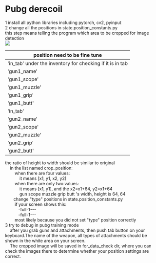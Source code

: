# Pubg derecoil

1 install all python libraries including pytorch, cv2, pyinput\
2 change all the positions in state.position_constants.py\
this step means telling the program which area to be cropped for image detection\
![](readme/495.png)

| position need to be fine tune  |
| ----        |
| 'in_tab' under the inventory for checking if it is in tab | 
| 'gun1_name' | 
| 'gun1_scope' | 
| 'gun1_muzzle' | 
| 'gun1_grip' | 
| 'gun1_butt' | 
| 'in_tab' | 
| 'gun2_name' | 
| 'gun2_scope' | 
| 'gun2_muzzle' | 
| 'gun2_grip' | 
| 'gun2_butt' | 

the ratio of height to width should be similar to original\
&nbsp; &nbsp; in the list named crop_position:\
&nbsp; &nbsp; &nbsp; &nbsp; when there are four values:\
&nbsp; &nbsp; &nbsp; &nbsp; &nbsp; &nbsp; it means [x1, y1, x2, y2]\
&nbsp; &nbsp; &nbsp; &nbsp; when there are only two values:\
&nbsp; &nbsp; &nbsp; &nbsp; &nbsp; &nbsp; it means [x1, y1], and the x2=x1+64, y2=x1+64\
&nbsp; &nbsp; &nbsp; &nbsp; &nbsp; &nbsp; gun scope muzzle grip butt 's width, height is 64, 64 \
&nbsp; &nbsp; &nbsp; &nbsp;change "type" positions in state.position_constants.py\
&nbsp; &nbsp; &nbsp; &nbsp; if your screen shows this:\
&nbsp; &nbsp; &nbsp; &nbsp; &nbsp; &nbsp;-full-1---\
&nbsp; &nbsp; &nbsp; &nbsp; &nbsp; &nbsp;-full-1---\
&nbsp; &nbsp; &nbsp; &nbsp; most likely because you did not set "type" position correctly\
3 try to debug in pubg training mode \
&nbsp; &nbsp; after you grab guns and attachments, then push tab button on your keyboard.The name of the weapon, all
types of attachments should be shown in the white area on your screen. \
&nbsp; &nbsp; The cropped image will be saved in for_data_check dir, where you can check the images there to determine whether
your position settings are correct. 